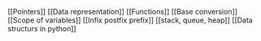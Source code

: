 [[Pointers]]
[[Data representation]]
[[Functions]]
[[Base conversion]]
[[Scope of variables]]
[[Infix postfix prefix]]
[[stack, queue, heap]]
[[Data structurs in python]]


